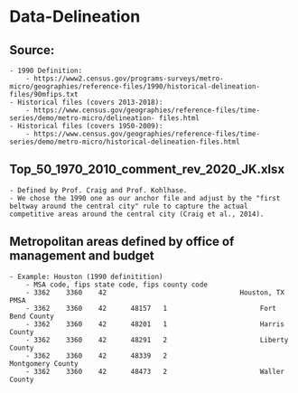# Data-Delineation
      
## Source: 
    - 1990 Definition:
        - https://www2.census.gov/programs-surveys/metro-micro/geographies/reference-files/1990/historical-delineation-files/90mfips.txt
    - Historical files (covers 2013-2018):
        - https://www.census.gov/geographies/reference-files/time-series/demo/metro-micro/delineation- files.html
    - Historical files (covers 1950-2009): 
        - https://www.census.gov/geographies/reference-files/time-series/demo/metro-micro/historical-delineation-files.html
        
## Top_50_1970_2010_comment_rev_2020_JK.xlsx
    - Defined by Prof. Craig and Prof. Kohlhase. 
    - We chose the 1990 one as our anchor file and adjust by the "first beltway around the central city" rule to capture the actual competitive areas around the central city (Craig et al., 2014).
    
## Metropolitan areas defined by office of management and budget
    - Example: Houston (1990 definitition)
        - MSA code, fips state code, fips county code  
        - 3362    3360    42                                 Houston, TX PMSA
        - 3362    3360    42      48157   1                       Fort Bend County
        - 3362    3360    42      48201   1                       Harris County
        - 3362    3360    42      48291   2                       Liberty County
        - 3362    3360    42      48339   2                       Montgomery County
        - 3362    3360    42      48473   2                       Waller County
